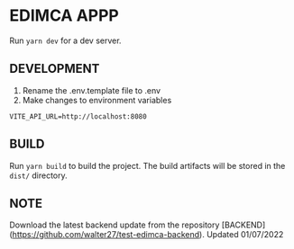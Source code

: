 # EDIMCA APPP

Run `yarn dev` for a dev server.

## DEVELOPMENT

1. Rename the .env.template file to .env
2. Make changes to environment variables

```
VITE_API_URL=http://localhost:8080

```

## BUILD

Run `yarn build` to build the project. The build artifacts will be stored in the `dist/` directory.

## NOTE

Download the latest backend update from the repository [BACKEND] (https://github.com/walter27/test-edimca-backend). Updated 01/07/2022

